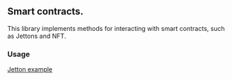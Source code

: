 ## Smart contracts.

This library implements methods for interacting with smart contracts, such as Jettons and NFT.

### Usage
[Jetton example](../examples/jetton/main.go)

